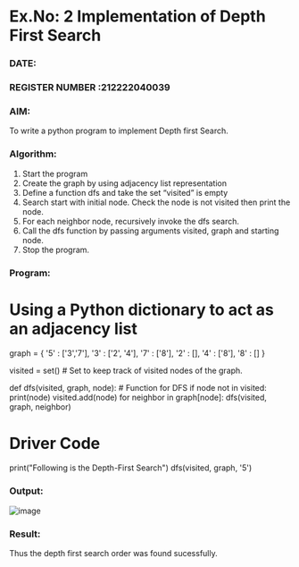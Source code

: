 # Ex.No: 2  Implementation of Depth First Search
### DATE:                                                                            
### REGISTER NUMBER :212222040039 
### AIM: 
To write a python program to implement Depth first Search. 
### Algorithm:
1. Start the program
2. Create the graph by using adjacency list representation
3. Define a function dfs and take the set “visited” is empty 
4. Search start with initial node. Check the node is not visited then print the node.
5. For each neighbor node, recursively invoke the dfs search.
6. Call the dfs function by passing arguments visited, graph and starting node.
7. Stop the program.
### Program:
# Using a Python dictionary to act as an adjacency list
graph = {
 '5' : ['3','7'],
 '3' : ['2', '4'],
 '7' : ['8'],
 '2' : [],
 '4' : ['8'],
 '8' : []
}

visited = set()  # Set to keep track of visited nodes of the graph.

def dfs(visited, graph, node):  # Function for DFS
    if node not in visited:
        print(node)
        visited.add(node)
        for neighbor in graph[node]:
            dfs(visited, graph, neighbor)

# Driver Code
print("Following is the Depth-First Search")
dfs(visited, graph, '5')










### Output:
![image](https://github.com/dineshmohan24102004/AI_Lab_2023-24/assets/119478475/dd4d19d7-1b24-44d3-a8ca-296183d6f0b6)



### Result:
Thus the depth first search order was found sucessfully.

